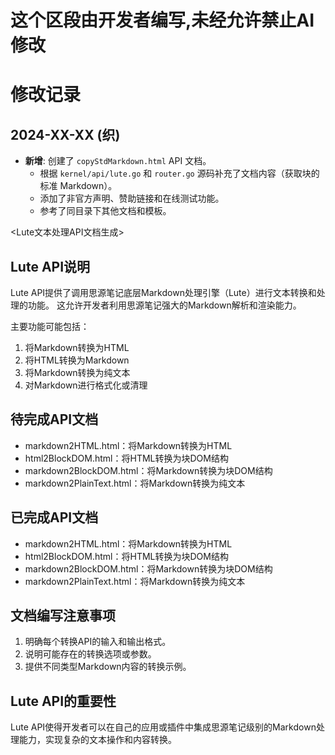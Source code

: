 # 这个区段由开发者编写,未经允许禁止AI修改

# 修改记录

## 2024-XX-XX (织)
*   **新增**: 创建了 `copyStdMarkdown.html` API 文档。
    *   根据 `kernel/api/lute.go` 和 `router.go` 源码补充了文档内容（获取块的标准 Markdown）。
    *   添加了非官方声明、赞助链接和在线测试功能。
    *   参考了同目录下其他文档和模板。

<Lute文本处理API文档生成>

## Lute API说明

Lute API提供了调用思源笔记底层Markdown处理引擎（Lute）进行文本转换和处理的功能。
这允许开发者利用思源笔记强大的Markdown解析和渲染能力。

主要功能可能包括：

1.  将Markdown转换为HTML
2.  将HTML转换为Markdown
3.  将Markdown转换为纯文本
4.  对Markdown进行格式化或清理

## 待完成API文档

-   markdown2HTML.html：将Markdown转换为HTML
-   html2BlockDOM.html：将HTML转换为块DOM结构
-   markdown2BlockDOM.html：将Markdown转换为块DOM结构
-   markdown2PlainText.html：将Markdown转换为纯文本

## 已完成API文档

-   markdown2HTML.html：将Markdown转换为HTML
-   html2BlockDOM.html：将HTML转换为块DOM结构
-   markdown2BlockDOM.html：将Markdown转换为块DOM结构
-   markdown2PlainText.html：将Markdown转换为纯文本

## 文档编写注意事项

1.  明确每个转换API的输入和输出格式。
2.  说明可能存在的转换选项或参数。
3.  提供不同类型Markdown内容的转换示例。

## Lute API的重要性

Lute API使得开发者可以在自己的应用或插件中集成思源笔记级别的Markdown处理能力，实现复杂的文本操作和内容转换。 